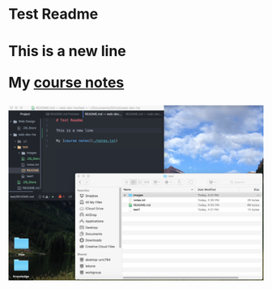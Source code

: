 <h1> Test Readme <h1/>

This is a new line

My [course notes](./notes.txt)

<img src="./images/screenshot.png" />

